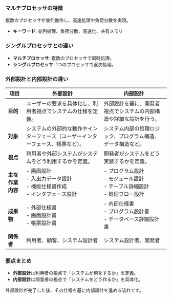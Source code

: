 ### マルチプロセッサの特徴
複数のプロセッサが並列動作し、高速処理や負荷分散を実現。

- **キーワード**: 並列処理、負荷分散、高速化、共有メモリ

### シングルプロセッサとの違い
- **マルチプロセッサ**: 複数のプロセッサで同時処理。
- **シングルプロセッサ**: 1つのプロセッサで逐次処理。



### 外部設計と内部設計の違い

| **項目**          | **外部設計**                                                              | **内部設計**                                                             |
|-------------------|---------------------------------------------------------------------------|-------------------------------------------------------------------------|
| **目的**          | ユーザーの要求を具体化し、利用者視点でシステムの仕様を定義。               | 外部設計を基に、開発者視点でシステムの内部構造や詳細な設計を行う。        |
| **対象**          | システムの外部的な動作やインターフェース（ユーザーインターフェース、帳票など）。 | システム内部の処理ロジック、プログラム構造、データ構造など。             |
| **視点**          | 利用者や外部システムがシステムをどう利用するかを定義。                     | 開発者がシステムをどう実装するかを定義。                                 |
| **主な作業内容**  | - 画面設計<br>- 入出力データ設計<br>- 機能仕様書作成<br>- インタフェース設計 | - プログラム設計<br>- モジュール設計<br>- テーブル詳細設計<br>- 処理フロー設計 |
| **成果物**        | - 外部仕様書<br>- 画面設計書<br>- 帳票設計書                             | - 内部仕様書<br>- プログラム設計書<br>- データベース詳細設計書           |
| **関係者**        | 利用者、顧客、システム設計者                                              | システム設計者、開発者                                                   |

### 要点まとめ
- **外部設計**は利用者の視点で「システムが何をするか」を定義。  
- **内部設計**は開発者の視点で「システムをどう作るか」を具体化。

外部設計が完了した後、その仕様を基に内部設計を進める流れです。